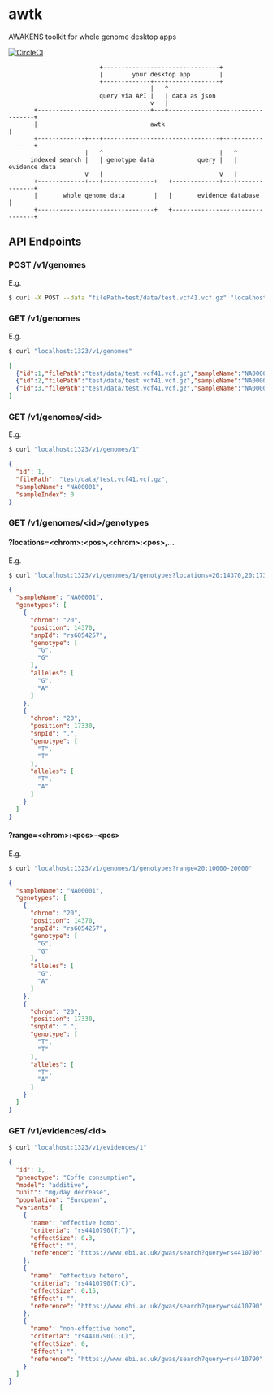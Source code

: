 # awtk

AWAKENS toolkit for whole genome desktop apps

[![CircleCI](https://circleci.com/gh/AWAKENS-dev/awtk.svg?style=svg)](https://circleci.com/gh/AWAKENS-dev/awtk)

```
                         +--------------------------------+
                         |        your desktop app        |
                         +-------------+---+--------------+
                                       |   ^
                         query via API |   | data as json
                                       v   |
       +-------------------------------+---+---------------------------------+
       |                               awtk                                  |
       +-------------+---+--------------------------------+---+--------------+
                     |   ^                                |   ^
      indexed search |   | genotype data            query |   | evidence data
                     v   |                                v   |
       +-------------+---+--------------+   +-------------+---+--------------+
       |       whole genome data        |   |       evidence database        |
       +--------------------------------+   +--------------------------------+
```

## API Endpoints

### POST /v1/genomes

E.g.

```bash
$ curl -X POST --data "filePath=test/data/test.vcf41.vcf.gz" "localhost:1323/v1/genomes"
```

### GET /v1/genomes

E.g.

```bash
$ curl "localhost:1323/v1/genomes"
```

```json
[
  {"id":1,"filePath":"test/data/test.vcf41.vcf.gz","sampleName":"NA00001","sampleIndex":0},
  {"id":2,"filePath":"test/data/test.vcf41.vcf.gz","sampleName":"NA00002","sampleIndex":1},
  {"id":3,"filePath":"test/data/test.vcf41.vcf.gz","sampleName":"NA00003","sampleIndex":2}
]
```

### GET /v1/genomes/\<id\>

E.g.

```bash
$ curl "localhost:1323/v1/genomes/1"
```

```json
{
  "id": 1,
  "filePath": "test/data/test.vcf41.vcf.gz",
  "sampleName": "NA00001",
  "sampleIndex": 0
}
```

### GET /v1/genomes/\<id\>/genotypes

#### ?locations=\<chrom\>:\<pos\>,\<chrom\>:\<pos\>,...

E.g.

```bash
$ curl "localhost:1323/v1/genomes/1/genotypes?locations=20:14370,20:17330"
```

```json
{
  "sampleName": "NA00001",
  "genotypes": [
    {
      "chrom": "20",
      "position": 14370,
      "snpId": "rs6054257",
      "genotype": [
        "G",
        "G"
      ],
      "alleles": [
        "G",
        "A"
      ]
    },
    {
      "chrom": "20",
      "position": 17330,
      "snpId": ".",
      "genotype": [
        "T",
        "T"
      ],
      "alleles": [
        "T",
        "A"
      ]
    }
  ]
}
```

#### ?range=\<chrom\>:\<pos\>-\<pos\>

E.g.

```bash
$ curl "localhost:1323/v1/genomes/1/genotypes?range=20:10000-20000"
```

```json
{
  "sampleName": "NA00001",
  "genotypes": [
    {
      "chrom": "20",
      "position": 14370,
      "snpId": "rs6054257",
      "genotype": [
        "G",
        "G"
      ],
      "alleles": [
        "G",
        "A"
      ]
    },
    {
      "chrom": "20",
      "position": 17330,
      "snpId": ".",
      "genotype": [
        "T",
        "T"
      ],
      "alleles": [
        "T",
        "A"
      ]
    }
  ]
}
```


### GET /v1/evidences/\<id\>

```bash
$ curl "localhost:1323/v1/evidences/1"
```

```json
{
  "id": 1,
  "phenotype": "Coffe consumption",
  "model": "additive",
  "unit": "mg/day decrease",
  "population": "European",
  "variants": [
    {
      "name": "effective homo",
      "criteria": "rs4410790(T;T)",
      "effectSize": 0.3,
      "Effect": "",
      "reference": "https://www.ebi.ac.uk/gwas/search?query=rs4410790"
    },
    {
      "name": "effective hetero",
      "criteria": "rs4410790(T;C)",
      "effectSize": 0.15,
      "Effect": "",
      "reference": "https://www.ebi.ac.uk/gwas/search?query=rs4410790"
    },
    {
      "name": "non-effective homo",
      "criteria": "rs4410790(C;C)",
      "effectSize": 0,
      "Effect": "",
      "reference": "https://www.ebi.ac.uk/gwas/search?query=rs4410790"
    }
  ]
}
```
